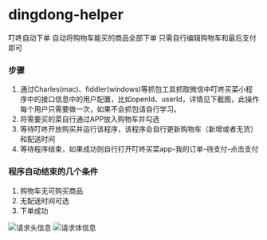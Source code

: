 # dingdong-helper
叮咚自动下单 自动将购物车能买的商品全部下单 只需自行编辑购物车和最后支付即可

### 步骤
1. 通过Charles(mac)、fiddler(windows)等抓包工具抓取微信中叮咚买菜小程序中的接口信息中的用户配置，比如openId、userId，详情见下截图，此操作每个用户只需要做一次，如果不会抓包请自行学习。
2. 将需要买的菜自行通过APP放入购物车并勾选
3. 等待叮咚开放购买并运行该程序，该程序会自行更新购物车（新增或者无货）和配送时间
4. 等待程序结束，如果成功则自行打开叮咚买菜app-我的订单-待支付-点击支付

### 程序自动结束的几个条件
1. 购物车无可购买商品
2. 无配送时间可选
3. 下单成功


![请求头信息](https://github.com/JannsenYang/dingdong-helper/blob/5b72bee57c06c48174b639658ab94d765b744274/headers.jpeg)
![请求体信息](https://github.com/JannsenYang/dingdong-helper/blob/5b72bee57c06c48174b639658ab94d765b744274/body.jpeg)
